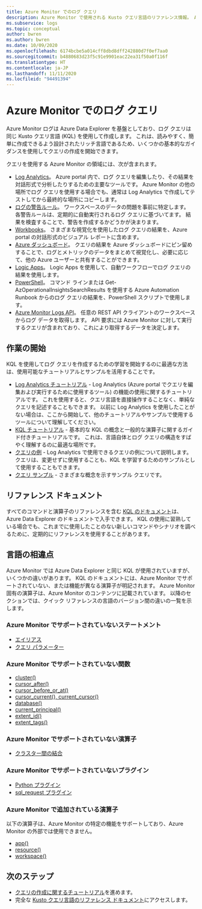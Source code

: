 ```yaml
---
title: Azure Monitor でのログ クエリ
description: Azure Monitor で使用される Kusto クエリ言語のリファレンス情報。 Azure Monitor に固有の追加要素と、Azure Monitor ログ クエリでサポートされていない要素が含まれています。
ms.subservice: logs
ms.topic: conceptual
author: bwren
ms.author: bwren
ms.date: 10/09/2020
ms.openlocfilehash: 6174bcbe5a014cff8dbd8dff242880d7f0ef7aa0
ms.sourcegitcommit: b4880683d23f5c91e9901eac22ea31f50a0f116f
ms.translationtype: HT
ms.contentlocale: ja-JP
ms.lasthandoff: 11/11/2020
ms.locfileid: "94491394"
---
```

# <a name="log-queries-in-azure-monitor"></a>Azure Monitor でのログ クエリ
Azure Monitor ログは Azure Data Explorer を基盤としており、ログ クエリは同じ Kusto クエリ言語 (KQL) を使用して作成します。 これは、読みやすく、簡単に作成できるよう設計されたリッチ言語であるため、いくつかの基本的なガイダンスを使用してクエリの作成を開始できます。

クエリを使用する Azure Monitor の領域には、次が含まれます。

- [Log Analytics](../log-query/log-analytics-overview.md)。 Azure portal 内で、ログ クエリを編集したり、その結果を対話形式で分析したりするための主要なツールです。 Azure Monitor の他の場所でログ クエリを使用する場合でも、通常は Log Analytics で作成してテストしてから最終的な場所にコピーします。
- [ログの警告ルール](../platform/alerts-overview.md)。 ワークスペースのデータの問題を事前に特定します。  各警告ルールは、定期的に自動実行されるログ クエリに基づいてます。  結果を検査することで、警告を作成するかどうかが決まります。
- [Workbooks](../platform/workbooks-overview.md)。 さまざまな視覚化を使用したログ クエリの結果を、Azure portal の対話形式のビジュアル レポートに含めます。
- [Azure ダッシュボード](../learn/tutorial-logs-dashboards.md)。 クエリの結果を Azure ダッシュボードにピン留めすることで、ログとメトリックのデータをまとめて視覚化し、必要に応じて、他の Azure ユーザーと共有することができます。
- [Logic Apps](../platform/logicapp-flow-connector.md)。  Logic Apps を使用して、自動ワークフローでログ クエリの結果を使用します。
- [PowerShell](/powershell/module/az.operationalinsights/get-azoperationalinsightssearchresult)。 コマンド ラインまたは Get-AzOperationalInsightsSearchResults を使用する Azure Automation Runbook からのログ クエリの結果を、PowerShell スクリプトで使用します。
- [Azure Monitor Logs API](https://dev.loganalytics.io)。 任意の REST API クライアントのワークスペースからログ データを取得します。  API 要求には Azure Monitor に対して実行するクエリが含まれており、これにより取得するデータを決定します。

## <a name="getting-started"></a>作業の開始
KQL を使用してログ クエリを作成するための学習を開始するのに最適な方法は、使用可能なチュートリアルとサンプルを活用することです。

- [Log Analytics チュートリアル](log-analytics-tutorial.md) - Log Analytics (Azure portal でクエリを編集および実行するために使用するツール) の機能の使用に関するチュートリアルです。 これを使用すると、クエリ言語を直接操作することなく、単純なクエリを記述することもできます。 以前に Log Analytics を使用したことがない場合は、ここから開始して、他のチュートリアルやサンプルで使用するツールについて理解してください。
- [KQL チュートリアル](/azure/data-explorer/kusto/query/tutorial?pivots=azuremonitor) - 基本的な KQL の概念と一般的な演算子に関するガイド付きチュートリアルです。 これは、言語自体とログ クエリの構造をすばやく理解するのに最適な場所です。 
- [クエリの例](example-queries.md) - Log Analytics で使用できるクエリの例について説明します。 クエリは、変更せずに使用することも、KQL を学習するためのサンプルとして使用することもできます。
- [クエリ サンプル](/azure/data-explorer/kusto/query/samples?pivots=azuremonitor) - さまざまな概念を示すサンプル クエリです。



## <a name="reference-documentation"></a>リファレンス ドキュメント
すべてのコマンドと演算子のリファレンスを含む [KQL のドキュメント](/azure/data-explorer/kusto/query/)は、Azure Data Explorer のドキュメントで入手できます。 KQL の使用に習熟している場合でも、これまでに使用したことのない新しいコマンドやシナリオを調べるために、定期的にリファレンスを使用することがあります。


## <a name="language-differences"></a>言語の相違点
Azure Monitor では Azure Data Explorer と同じ KQL が使用されていますが、いくつかの違いがあります。 KQL のドキュメントには、Azure Monitor でサポートされていない、または機能が異なる演算子が明記されます。 Azure Monitor 固有の演算子は、Azure Monitor のコンテンツに記載されています。 以降のセクションでは、クイック リファレンスの言語のバージョン間の違いの一覧を示します。

### <a name="statements-not-supported-in-azure-monitor"></a>Azure Monitor でサポートされていないステートメント

* [エイリアス](/azure/kusto/query/aliasstatement)
* [クエリ パラメーター](/azure/kusto/query/queryparametersstatement)

### <a name="functions-not-supported-in-azure-monitor"></a>Azure Monitor でサポートされていない関数

* [cluster()](/azure/kusto/query/clusterfunction)
* [cursor_after()](/azure/kusto/query/cursorafterfunction)
* [cursor_before_or_at()](/azure/kusto/query/cursorbeforeoratfunction)
* [cursor_current(), current_cursor()](/azure/kusto/query/cursorcurrent)
* [database()](/azure/kusto/query/databasefunction)
* [current_principal()](/azure/kusto/query/current-principalfunction)
* [extent_id()](/azure/kusto/query/extentidfunction)
* [extent_tags()](/azure/kusto/query/extenttagsfunction)

### <a name="operators-not-supported-in-azure-monitor"></a>Azure Monitor でサポートされていない演算子

* [クラスター間の結合](/azure/kusto/query/joincrosscluster)

### <a name="plugins-not-supported-in-azure-monitor"></a>Azure Monitor でサポートされていないプラグイン

* [Python プラグイン](/azure/kusto/query/pythonplugin)
* [sql_request プラグイン](/azure/kusto/query/sqlrequestplugin)


### <a name="additional-operators-in-azure-monitor"></a>Azure Monitor で追加されている演算子
以下の演算子は、Azure Monitor の特定の機能をサポートしており、Azure Monitor の外部では使用できません。

* [app()](app-expression.md)
* [resource()](resource-expression.md)
* [workspace()](workspace-expression.md)

## <a name="next-steps"></a>次のステップ
- [クエリの作成に関するチュートリアル](/azure/data-explorer/kusto/query/tutorial?pivots=azuremonitor)を進めます。
- 完全な [Kusto クエリ言語のリファレンス ドキュメント](/azure/kusto/query/)にアクセスします。

